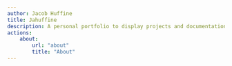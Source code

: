 ```yaml
---
author: Jacob Huffine
title: Jahuffine
description: A personal portfolio to display projects and documentation.
actions:
    about:
        url: "about"
        title: "About"
---
```

